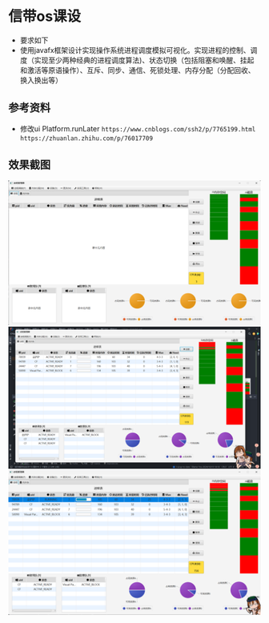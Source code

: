 # 信带os课设
* 要求如下
* 使用javafx框架设计实现操作系统进程调度模拟可视化。实现进程的控制、调度（实现至少两种经典的进程调度算法)、状态切换（包括阻塞和唤醒、挂起和激活等原语操作）、互斥、同步、通信、死锁处理、内存分配（分配回收、换入换出等）

## 参考资料
* 修改ui  Platform.runLater
`https://www.cnblogs.com/ssh2/p/7765199.html`
`https://zhuanlan.zhihu.com/p/76017709`


## 效果截图
![img.png](imgs/img.png)
![img_1.png](imgs/img_1.png)
![img_2.png](imgs/img_2.png)